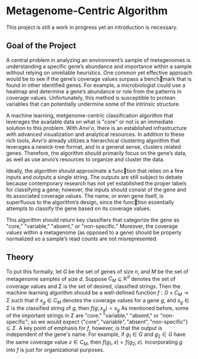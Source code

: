 # Metagenome-Centric Algorithm
This project is still a work in progress yet an introduction is necessary.

## Goal of the Project
A central problem in analyzing an environment’s
sample of metagenomes is understanding a specific
gene’s abundance and importance within a sample without relying on unreliable heuristics. One common yet effective approach would be to
see if the gene’s coverage values surpass a benchmark that is found in other identified genes. For
example, a microbiologist could use a heatmap and
determine a gene’s abundance or role from the patterns in coverage values. Unfortunately, this method is susceptible to protean variables that can potentially undermine some of the intrinsic structure.

A machine learning, metgenome-centric classification algorithm that leverages the available data on what is "core" or not is an immediate solution to this problem. With _Anvi'o_, there is an established infrastructure with advanced visualization and analytical resources. In addition to these rich tools, _Anvi’o_ already utilizes a hierarchical
clustering algorithm that leverages a newick-tree format, and in a general sense, clusters related genes. Therefore, the algorithm should primarily focus on the gene’s data, as well as use anvio’s resources to organize and cluster the data.

Ideally, the algorithm should approximate a function that relies on a few inputs and outputs a single string. The outputs are still subject to debate because contemporary research has not yet established the
proper labels for classifying a gene; however, the
inputs should consist of the gene and its associated
coverage values. The name, or even gene itself, is
superfluous to the algorithm’s design, since the function essentially attempts to classify the gene based on its coverage values.

This algorithm should return key classifiers that categorize the gene as "core," "variable," "absent," or "non-specific." Moreover, the
coverage values within a metagenome (as opposed to
a gene) should be properly normalized so a sample’s
read counts are not misrepresented.

## Theory
To put this formally, let $G$ be the set of genes of size $n$, and $M$ be the set of metagenome samples of size $d$. Suppose $C_M$ $\subseteq$ $\mathbb{R}^d$ denotes the set of coverage values and $\Sigma$ is the set of desired, classified strings. Then the machine learning algorithm should be a well-defined function $f: G \times C_M \to \Sigma$ such that if $x_g \in C_M$ denotes the coverage values for a gene $g$, and $s_g \in \Sigma$ is the classified string of $g$, then $f(g, x_g)  =  s_g$
As mentioned before, some of the important strings in $\Sigma$ are "core," "variable," "absent," or "non-specific"; so we would expect $\{\text{"core"}, \text{"variable"}, \text{"absent"}, \text{"non-specific"}\} \subseteq \Sigma$. A key point of emphasis for $f$, however, is that the output is independent of the gene's name. For example, if $g_1 \in G$ and $g_2 \in G$ have the same coverage value $x \in C_M$, then $f(g_1, x) = f(g_2, x)$. Incorporating $g$ into $f$ is just for organizational purposes. 

